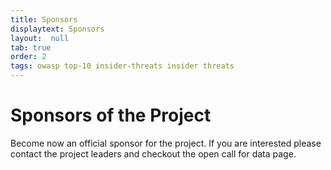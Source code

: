 ```yaml
---
title: Sponsors
displaytext: Sponsors
layout:  null
tab: true
order: 2
tags: owasp top-10 insider-threats insider threats
---
```


# Sponsors of the Project

Become now an official sponsor for the project.
If you are interested please contact the project leaders and checkout the open call for data page.
